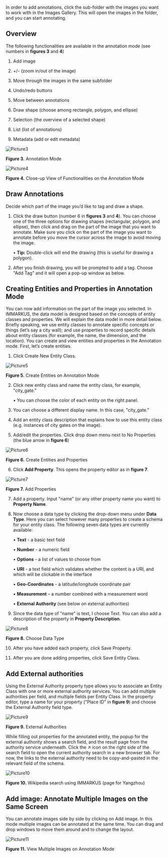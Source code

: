 In order to add annotations, click the sub-folder with the images you want to work with in the Images Gallery. This will open the images in the folder, and you can start annotating. 

## Overview

The following functionalities are available in the annotation mode (see numbers in **figures 3** and **4**) 
1.	Add image 

2.	+/- (zoom in/out of the image)
3.	Move through the images in the same subfolder
4.	Undo/redo buttons
5.	Move between annotations
6.	Draw shape (choose among rectangle, polygon, and ellipse)
7.	Selection (the overview of a selected shape)
8.	List (list of annotations)
9.	Metadata (add or edit metadata)

![Picture3](https://github.com/rsimon/immarkus/assets/128056738/a72e0c1d-9d7d-4009-a5a2-cc6759a412ad)

**Figure 3.** Annotation Mode

![Picture4](https://github.com/rsimon/immarkus/assets/128056738/1d67224c-33f3-4c35-90fc-3296c30aaf6d)

**Figure 4.** Close-up View of Functionalities on the Annotation Mode


## Draw Annotations

Decide which part of the image you’d like to tag and draw a shape.
1.	 Click the draw button (number 6 in **figures 3** and **4**). You can choose one of the three options for drawing shapes (rectangular, polygon, and ellipse), then click and drag on the part of the image that you want to annotate. Make sure you click on the part of the image you want to annotate before you move the cursor across the image to avoid moving the image.

     •	**Tip:** Double-click will end the drawing (this is useful for drawing a polygon).

2.	  After you finish drawing, you will be prompted to add a tag. Choose "Add Tag" and it will open a pop-up window as below.

## Creating Entities and Properties in Annotation Mode

You can now add information on the part of the image you selected. In IMMARKUS, the data model is designed based on the concepts of entity classes and properties. We will explain the data model in more detail below. Briefly speaking, we use entity classes to annotate specific concepts or things (let’s say a city wall); and use properties to record specific details about entity classes (for example, the name, the dimension, and the location).
You can create and view entities and properties in the Annotation mode. First, let’s create entities.

1.	Click Create New Entity Class. 

![Picture5](https://github.com/rsimon/immarkus/assets/128056738/6c869c5a-702f-4ca8-a0d7-13ac07401000)

**Figure 5.** Create Entities on Annotation Mode

2.	Click new entity class and name the entity class, for example, "city_gate.”

    •	You can choose the color of each entity on the right panel.
3.	You can choose a different display name. In this case, "city_gate.”
4.	Add an entity class description that explains how to use this entity class (e.g. instances of city gates on the image).  
5.	Add/edit the properties. Click drop down menu next to No Properties (the blue arrow in **figure 6**)

![Picture6](https://github.com/rsimon/immarkus/assets/128056738/1bdc78f8-35e8-49cd-a508-2d25ed2e84fc)

**Figure 6.** Create Entities and Properties

6.	Click **Add Property**. This opens the property editor as in **figure 7**.

![Picture7](https://github.com/rsimon/immarkus/assets/128056738/4d0b283b-79db-439b-a473-12f1962e634b)

**Figure 7.** Add Properties

7.	Add a property. Input "name” (or any other property name you want) to **Property Name**.

8.	Now choose a data type by clicking the drop-down menu under **Data Type**. Here you can select however many properties to create a schema for your entity class. The following seven data types are currently available:

     •	**Text** - a basic text field

     •	**Number** - a numeric field

     •	**Options** - a list of values to choose from

     •	**URI** - a text field which validates whether the content is a URI, and which will be clickable in the interface

     •	**Geo-Coordinates** - a latitude/longitude coordinate pair

     •	**Measurement** – a number combined with a measurement word

     •	**External Authority** (see below on external authorities)

9.	Since the data type of "name" is text, I choose Text. You can also add a description of the property in **Property Description**.

![Picture8](https://github.com/rsimon/immarkus/assets/128056738/40c2bfaa-6d5a-4ff3-9de1-5b949f447871)

**Figure 8.** Choose Data Type


10.	After you have added each property, click Save Property. 

11.	After you are done adding properties, click Save Entity Class.

## Add External authorities

Using the External Authority property type allows you to associate an Entity Class with one or more external authority services. You can add multiple authorities per field, and multiple fields per Entity Class. 
In the property editor, type a name for your property ("Place ID" in **figure 9**) and choose the External Authority field type.

![Picture9](https://github.com/rsimon/immarkus/assets/128056738/1890fe72-4034-4682-a423-b9b65dd8f6af)

**Figure 9.** External Authorities

While filling out properties for the annotated entity, the popup for the external authority shows a search field, and the result page from the authority service underneath. Click the ↗ icon on the right side of the search field to open the current authority search in a new browser tab. For now, the links to the external authority need to be copy-and-pasted in the relevant field of the schema.

![Picture10](https://github.com/rsimon/immarkus/assets/128056738/e4f09a17-6c02-4365-8fba-f221ca311df7)

**Figure 10.** Wikipedia search using IMMARKUS (page for Yangzhou)

## Add image: Annotate Multiple Images on the Same Screen

You can annotate images side by side by clicking on Add image. In this mode multiple images can be annotated at the same time. You can drag and drop windows to move them around and to change the layout.


![Picture11](https://github.com/rsimon/immarkus/assets/128056738/0ede10ec-fe8f-4b4b-8afa-e0ede24927e3)

**Figure 11.** View Multiple Images on Annotation Mode


